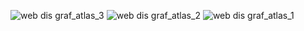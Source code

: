 ![web dis graf_atlas_3](https://github.com/user-attachments/assets/bd569234-43f7-4929-b2a4-e645b6f80ddd)
![web dis graf_atlas_2](https://github.com/user-attachments/assets/6e79b8b0-a140-4931-b9bd-66fce9e2d004)
![web dis graf_atlas_1](https://github.com/user-attachments/assets/1ef053f4-1975-4d77-8337-c48cc3da825f)
